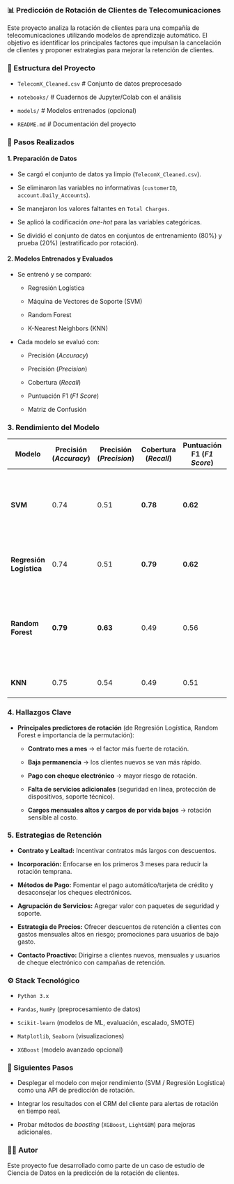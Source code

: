 ### 📊 Predicción de Rotación de Clientes de Telecomunicaciones

Este proyecto analiza la rotación de clientes para una compañía de telecomunicaciones utilizando modelos de aprendizaje automático. El objetivo es identificar los principales factores que impulsan la cancelación de clientes y proponer estrategias para mejorar la retención de clientes.

### 📂 Estructura del Proyecto

- `TelecomX_Cleaned.csv` # Conjunto de datos preprocesado
    
- `notebooks/` # Cuadernos de Jupyter/Colab con el análisis
    
- `models/` # Modelos entrenados (opcional)
    
- `README.md` # Documentación del proyecto
    

### 🚀 Pasos Realizados

#### 1. Preparación de Datos

- Se cargó el conjunto de datos ya limpio (`TelecomX_Cleaned.csv`).
    
- Se eliminaron las variables no informativas (`customerID`, `account.Daily_Accounts`).
    
- Se manejaron los valores faltantes en `Total Charges`.
    
- Se aplicó la codificación _one-hot_ para las variables categóricas.
    
- Se dividió el conjunto de datos en conjuntos de entrenamiento (80%) y prueba (20%) (estratificado por rotación).
    

#### 2. Modelos Entrenados y Evaluados

- Se entrenó y se comparó:
    
    - Regresión Logística
        
    - Máquina de Vectores de Soporte (SVM)
        
    - Random Forest
        
    - K-Nearest Neighbors (KNN)
        
- Cada modelo se evaluó con:
    
    - Precisión (_Accuracy_)
        
    - Precisión (_Precision_)
        
    - Cobertura (_Recall_)
        
    - Puntuación F1 (_F1 Score_)
        
    - Matriz de Confusión
        

### 3. Rendimiento del Modelo

|Modelo|Precisión (_Accuracy_)|Precisión (_Precision_)|Cobertura (_Recall_)|Puntuación F1 (_F1 Score_)|Conclusiones|
|---|---|---|---|---|---|
|**SVM**|0.74|0.51|**0.78**|**0.62**|El mejor equilibrio entre cobertura y F1. Excelente para detectar clientes que rotan.|
|**Regresión Logística**|0.74|0.51|**0.79**|**0.62**|Similar a SVM. Sencillo e interpretable, buena cobertura.|
|**Random Forest**|**0.79**|**0.63**|0.49|0.56|La mejor precisión y exactitud, pero con menor cobertura (pierde clientes que rotan).|
|**KNN**|0.75|0.54|0.49|0.51|Rendimiento inferior, no recomendado.|

### 4. Hallazgos Clave

- **Principales predictores de rotación** (de Regresión Logística, Random Forest e importancia de la permutación):
    
    - **Contrato mes a mes** → el factor más fuerte de rotación.
        
    - **Baja permanencia** → los clientes nuevos se van más rápido.
        
    - **Pago con cheque electrónico** → mayor riesgo de rotación.
        
    - **Falta de servicios adicionales** (seguridad en línea, protección de dispositivos, soporte técnico).
        
    - **Cargos mensuales altos y cargos de por vida bajos** → rotación sensible al costo.
        

### 5. Estrategias de Retención

- **Contrato y Lealtad:** Incentivar contratos más largos con descuentos.
    
- **Incorporación:** Enfocarse en los primeros 3 meses para reducir la rotación temprana.
    
- **Métodos de Pago:** Fomentar el pago automático/tarjeta de crédito y desaconsejar los cheques electrónicos.
    
- **Agrupación de Servicios:** Agregar valor con paquetes de seguridad y soporte.
    
- **Estrategia de Precios:** Ofrecer descuentos de retención a clientes con gastos mensuales altos en riesgo; promociones para usuarios de bajo gasto.
    
- **Contacto Proactivo:** Dirigirse a clientes nuevos, mensuales y usuarios de cheque electrónico con campañas de retención.
    

### ⚙️ Stack Tecnológico

- `Python 3.x`
    
- `Pandas`, `NumPy` (preprocesamiento de datos)
    
- `Scikit-learn` (modelos de ML, evaluación, escalado, SMOTE)
    
- `Matplotlib`, `Seaborn` (visualizaciones)
    
- `XGBoost` (modelo avanzado opcional)
    

### 📌 Siguientes Pasos

- Desplegar el modelo con mejor rendimiento (SVM / Regresión Logística) como una API de predicción de rotación.
    
- Integrar los resultados con el CRM del cliente para alertas de rotación en tiempo real.
    
- Probar métodos de _boosting_ (`XGBoost`, `LightGBM`) para mejoras adicionales.
    

### 👨‍💻 Autor

Este proyecto fue desarrollado como parte de un caso de estudio de Ciencia de Datos en la predicción de la rotación de clientes.
